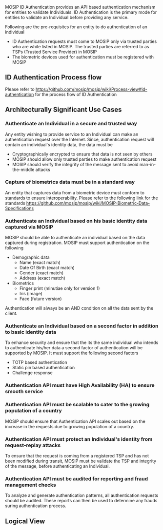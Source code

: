 MOSIP ID Authentication provides an API based authentication mechanism for entities to validate Individuals. ID Authentication is the primary mode for entities to validate an Individual before providing any service.

Following are the pre-requisites for an entity to do authentication of an individual
* ID Authentication requests must come to MOSIP only via trusted parties who are white listed in MOSIP. The trusted parties are referred to as TSPs (Trusted Service Provider) in MOSIP
* The biometric devices used for authentication must be registered with MOSIP

## ID Authentication Process flow
Please refer to https://github.com/mosip/mosip/wiki/Process-view#id-authentication for the process flow of ID Authentication

## Architecturally Significant Use Cases
### Authenticate an Individual in a secure and trusted way
Any entity wishing to provide service to an Individual can make an authentication request over the Internet. Since, authentication request will contain an individual's identity data, the data must be
 - Cryptographically encrypted to ensure that data is not seen by others
 - MOSIP should allow only trusted parties to make authentication request
 - MOSIP should verify the integrity of the message sent to avoid man-in-the-middle attacks

### Capture of biometrics data must be in a standard way
An entity that captures data from a biometric device must conform to standards to ensure interoperability. Please refer to the following link for the standards https://github.com/mosip/mosip/wiki/MOSIP-Biometric-Data-Specifications


### Authenticate an Individual based on his basic identity data captured via MOSIP
MOSIP should be able to authenticate an individual based on the data captured during registration. MOSIP must support authentication on the following
 * Demographic data
   - Name (exact match)
   - Date Of Birth (exact match)
   - Gender (exact match)
   - Address (exact match)
 * Biometrics
   - Finger print (minutiae only for version 1)
   - Iris (image)
   - Face (future version)

Authentication will always be an AND condition on all the data sent by the client.

### Authenticate an Individual based on a second factor in addition to basic identity data
To enhance security and ensure that the its the same individual who intends to authenticate his/her data a second factor of authentication will be supported by MOSIP. It must support the following second factors
* TOTP based authentication
* Static pin based authentication
* Challenge response

### Authentication API must have High Availability (HA) to ensure smooth service

### Authentication API must be scalable to cater to the growing population of a country
MOSIP should ensure that Authentication API scales out based on the increase in the requests due to growing population of a country.

### Authentication API must protect an Individual's identity from request-replay attacks
To ensure that the request is coming from a registered TSP and has not been modified during transit, MOSIP must be validate the TSP and integrity of the message, before authenticating an Individual.  

### Authentication API must be audited for reporting and fraud management checks
To analyze and generate authentication patterns, all authentication requests should be audited. These reports can then be used to determine any frauds suring authentication process.

## Logical View